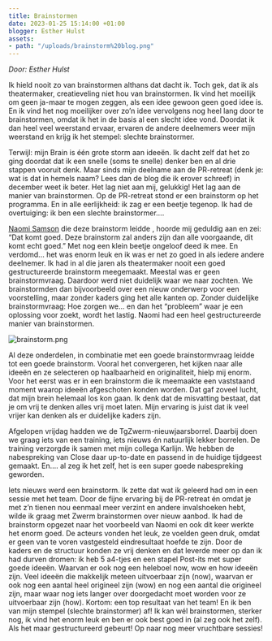 ```yaml
---
title: Brainstormen
date: 2023-01-25 15:14:00 +01:00
blogger: Esther Hulst
assets:
- path: "/uploads/brainstorm%20blog.png"
---
```


*Door: Esther Hulst*

Ik hield nooit zo van brainstormen althans dat dacht ik. Toch gek, dat ik als theatermaker, creatieveling niet hou van brainstormen. Ik vind het moeilijk om geen ja-maar te mogen zeggen, als een idee gewoon geen goed idee is. En ik vind het nog moeilijker over zo’n idee vervolgens nog heel lang door te brainstormen, omdat ik het in de basis al een slecht idee vond. Doordat ik dan heel veel weerstand ervaar, ervaren de andere deelnemers weer mijn weerstand en krijg ik het stempel: slechte brainstormer.

Terwijl: mijn Brain is één grote storm aan ideeën. Ik dacht zelf dat het zo ging doordat dat ik een snelle (soms te snelle) denker ben en al drie stappen vooruit denk. Maar sinds mijn deelname aan de PR-retreat (denk je: wat is dat in hemels naam? Lees dan de blog die ik erover schreef) in december weet ik beter. Het lag niet aan mij, gelukkig! Het lag aan de manier van brainstormen. Op de PR-retreat stond er een brainstorm op het programma. En in alle eerlijkheid: ik zag er een beetje tegenop. Ik had de overtuiging: ik ben een slechte brainstormer…. 

[Naomi Samson](https://www.naomisamson.nl) die deze brainstorm leidde , hoorde mij geduldig aan en zei: “Dat komt goed. Deze brainstorm zal anders zijn dan alle voorgaande, dit komt echt goed.” Met nog een klein beetje ongeloof deed ik mee. En verdomd... het was enorm leuk en ik was er net zo goed in als iedere andere deelnemer. Ik had in al die jaren als theatermaker nooit een goed gestructureerde brainstorm meegemaakt. Meestal was er geen brainstormvraag. Daardoor werd niet duidelijk waar we naar zochten. We brainstormden dan bijvoorbeeld over een nieuw onderwerp voor een voorstelling, maar zonder kaders ging het alle kanten op. Zonder duidelijke brainstormvraag: Hoe zorgen we… en dan het “probleem” waar je een oplossing voor zoekt, wordt het lastig. Naomi had een heel gestructureerde manier van brainstormen.

![brainstorm.png](/uploads/brainstorm.png)

Al deze onderdelen, in combinatie met een goede brainstormvraag leidde tot een goede brainstorm. Vooral het convergeren, het kijken naar alle ideeën en ze selecteren op haalbaarheid en originaliteit, hielp mij enorm. Voor het eerst was er in een brainstorm die ik meemaakte een vaststaand moment waarop ideeën afgeschoten konden worden. Dat gaf zoveel lucht, dat mijn brein helemaal los kon gaan. Ik denk dat de misvatting bestaat, dat je om vrij te denken alles vrij moet laten. Mijn ervaring is juist dat ik veel vrijer kan denken als er duidelijke kaders zijn.

Afgelopen vrijdag hadden we de TgZwerm-nieuwjaarsborrel. Daarbij doen we graag iets van een training, iets nieuws én natuurlijk lekker borrelen. De training verzorgde ik samen met mijn collega Karlijn. We hebben de nabespreking van Close daar up-to-date en passend in de huidige tijdgeest gemaakt. En…. al zeg ik het zelf, het is een super goede nabespreking geworden.

Iets nieuws werd een brainstorm. Ik zette dat wat ik geleerd had om in een sessie met het team. Door de fijne ervaring bij de PR-retreat én omdat je met z’n tienen nou eenmaal meer verzint en andere invalshoeken hebt, wilde ik graag met Zwerm brainstormen over nieuw aanbod. Ik had de brainstorm opgezet naar het voorbeeld van Naomi en ook dit keer werkte het enorm goed. De acteurs vonden het leuk, ze voelden geen druk, omdat er geen van te voren vastgesteld eindresultaat hoefde te zijn. Door de kaders en de structuur konden ze vrij denken en dat leverde meer op dan ik had durven dromen: ik heb 5 a4-tjes en een stapel Post-its met super goede ideeën. Waarvan er ook nog een heleboel now, wow en how ideeën zijn. Veel ideeën die makkelijk meteen uitvoerbaar zijn (now), waarvan er ook nog een aantal heel origineel zijn (wow) en nog een aantal die origineel zijn, maar waar nog iets langer over doorgedacht moet worden voor ze uitvoerbaar zijn (how). Kortom: een top resultaat van het team! En ik ben van mijn stempel (slechte brainstormer) af! Ik kan wél brainstormen, sterker nog, ik vind het enorm leuk en ben er ook best goed in (al zeg ook het zelf). Als het maar gestructureerd gebeurt! Op naar nog meer vruchtbare sessies!